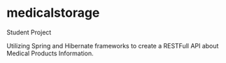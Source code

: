 # medicalstorage
Student Project

Utilizing Spring and Hibernate frameworks to create a RESTFull API about Medical Products Information.

